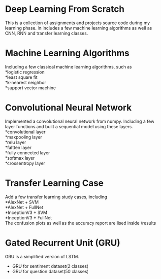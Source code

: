 # Deep Learning From Scratch
This is a collection of assignments and projects source code during my learning phase. In includes a few machine learning algorithms as well as CNN, RNN and transfer learning classes. <br />
# Machine Learning Algorithms <br />
Including a few classical machine learning algorithms, such as <br />
*logistic regression <br />
*least square fit <br />
*k-nearest neighbor <br />
*support vector machine <br />
# Convolutional Neural Network <br />
Implemented a convolutional neural network from numpy.
Including a few layer functions and built a sequential model using these layers. <br />
*convolutional layer <br /> 
*maxpooling layer <br />
*relu layer <br />
*faltten layer <br />
*fully connected layer <br />
*softmax layer <br />
*crossentropy layer <br />
# Transfer Learning Case <br />
Add a few transfer learning study cases, including <br />
*AlexNet + SVM <br />
*AlexNet + FullNet <br />
*InceptionV3 + SVM <br />
*InceptionV3 + FullNet <br />
The confusion plots as well as the accuracy report are lised inside /results
# Gated Recurrent Unit (GRU) <br />
GRU is a simplified version of LSTM. <br />
* GRU for sentiment dataset(2 classes)<br />
* GRU for question dataset(50 classes)<br />
